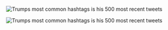 ![Trumps most common hashtags is his 500 most recent tweets](/home/timor/Documents/Git/Twitter-Mining/trump_tweets/most_common_hashtags.png)

![Trumps most common hashtags is his 500 most recent tweets](/trump_tweets/most_common_hashtags.png)
